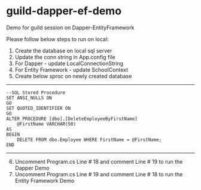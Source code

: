 # guild-dapper-ef-demo
Demo for guild session on Dapper-EntityFramework

Please follow below steps to run on local:
1. Create the database on local sql server
2. Update the conn string in App.config file 
3. For Dapper - update LocalConnectionString
4. For Entity Framework - update SchoolContext
5. Create below sproc on newly created database
--------------------------------

```
--SQL Stored Procedure
SET ANSI_NULLS ON
GO
SET QUOTED_IDENTIFIER ON
GO
ALTER PROCEDURE [dbo].[DeleteEmployeeByFirstName]	
	@FirstName VARCHAR(50)
AS
BEGIN    
	DELETE FROM dbo.Employee WHERE FirstName = @FirstName;
END
```

--------------------------------
6. Uncomment Program.cs Line # 18 and comment Line # 19 to run the Dapper Demo
7. Uncomment Program.cs Line # 19 and comment Line # 18 to run the Entity Framework Demo
